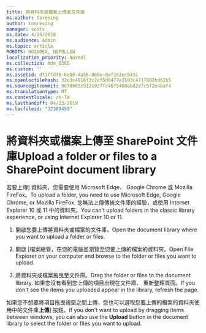 ```yaml
---
title: 將資料夾或檔案上傳至文件庫
ms.author: toresing
author: tomresing
manager: scotv
ms.date: 4/26/2018
ms.audience: Admin
ms.topic: article
ROBOTS: NOINDEX, NOFOLLOW
localization_priority: Normal
ms.collection: Adm_O365
ms.custom: ''
ms.assetid: df1ffdf0-8e08-4a56-880e-8ef162ec8431
ms.openlocfilehash: 32e3c4016f3c2ef5d6477e3593c4717802bd62b5
ms.sourcegitcommit: 9d78905c512192ffc4675468abd2efc5f2e4baf4
ms.translationtype: MT
ms.contentlocale: zh-TW
ms.lasthandoff: 04/23/2019
ms.locfileid: "32389450"
---
```

# <a name="upload-a-folder-or-files-to-a-sharepoint-document-library"></a><span data-ttu-id="12159-102">將資料夾或檔案上傳至 SharePoint 文件庫</span><span class="sxs-lookup"><span data-stu-id="12159-102">Upload a folder or files to a SharePoint document library</span></span>

<span data-ttu-id="12159-103">若要上傳] 資料夾，您需要使用 Microsoft Edge、 Google Chrome 或 Mozilla FireFox。</span><span class="sxs-lookup"><span data-stu-id="12159-103">To upload a folder, you need to use Microsoft Edge, Google Chrome, or Mozilla FireFox.</span></span> <span data-ttu-id="12159-104">您無法上傳傳統文件庫的經驗，或使用 Internet Explorer 10 或 11 中的資料夾。</span><span class="sxs-lookup"><span data-stu-id="12159-104">You can't upload folders in the classic library experience, or using Internet Explorer 10 or 11.</span></span>
  
1. <span data-ttu-id="12159-105">開啟您要上傳將資料夾或檔案的文件庫。</span><span class="sxs-lookup"><span data-stu-id="12159-105">Open the document library where you want to upload a folder or files.</span></span>
    
2. <span data-ttu-id="12159-106">開啟 [檔案總管，在您的電腦並瀏覽至您要上傳的檔案的資料夾。</span><span class="sxs-lookup"><span data-stu-id="12159-106">Open File Explorer on your computer and browse to the folder or files you want to upload.</span></span>
    
3. <span data-ttu-id="12159-107">將資料夾或檔案拖曳至文件庫。</span><span class="sxs-lookup"><span data-stu-id="12159-107">Drag the folder or files to the document library.</span></span> <span data-ttu-id="12159-108">如果您沒有看到您上傳的項目出現在文件庫、 重新整理頁面。</span><span class="sxs-lookup"><span data-stu-id="12159-108">If you don't see the items you uploaded appear in the library, refresh the page.</span></span> 
    
<span data-ttu-id="12159-109">如果您不想要將項目拖曳視窗之間上傳，您也可以選取您要上傳的檔案的資料夾使用中的文件庫**上傳**] 按鈕。</span><span class="sxs-lookup"><span data-stu-id="12159-109">If you don't want to upload by dragging items between windows, you can also use the **Upload** button in the document library to select the folder or files you want to upload.</span></span> 
  

